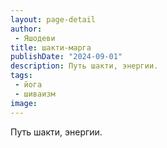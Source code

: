 ```yaml
---
layout: page-detail
author:
 - Яшодеви
title: шакти-марга
publishDate: "2024-09-01"
description: Путь шакти, энергии.
tags:
 - йога
 - шиваизм
image: 
---
```


Путь шакти, энергии.

